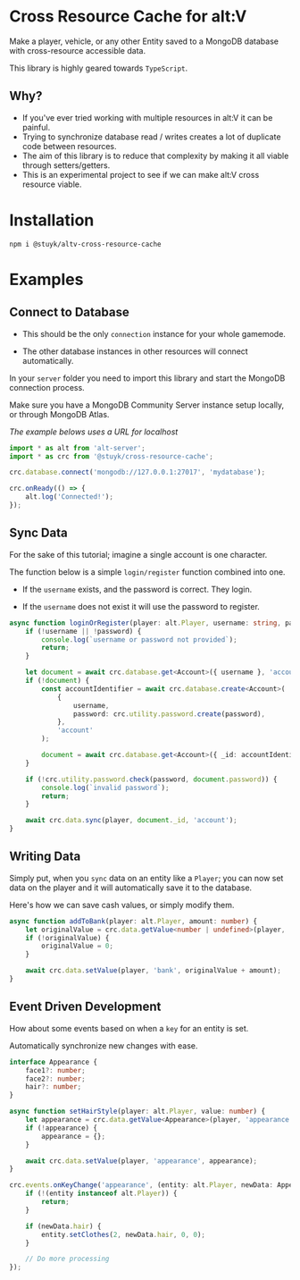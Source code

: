 # Cross Resource Cache for alt:V

Make a player, vehicle, or any other Entity saved to a MongoDB database with cross-resource accessible data.

This library is highly geared towards `TypeScript`.

## Why?

- If you've ever tried working with multiple resources in alt:V it can be painful.
- Trying to synchronize database read / writes creates a lot of duplicate code between resources.
- The aim of this library is to reduce that complexity by making it all viable through setters/getters.
- This is an experimental project to see if we can make alt:V cross resource viable.

# Installation

```
npm i @stuyk/altv-cross-resource-cache
```

# Examples

## Connect to Database

* This should be the only `connection` instance for your whole gamemode. 

* The other database instances in other resources will connect automatically.

In your `server` folder you need to import this library and start the MongoDB connection process.

Make sure you have a MongoDB Community Server instance setup locally, or through MongoDB Atlas.

_The example belows uses a URL for localhost_

```ts
import * as alt from 'alt-server';
import * as crc from '@stuyk/cross-resource-cache';

crc.database.connect('mongodb://127.0.0.1:27017', 'mydatabase');

crc.onReady(() => {
    alt.log('Connected!');
});
```

## Sync Data

For the sake of this tutorial; imagine a single account is one character.

The function below is a simple `login/register` function combined into one.

* If the `username` exists, and the password is correct. They login.

* If the `username` does not exist it will use the password to register.

```ts
async function loginOrRegister(player: alt.Player, username: string, password: string) {
    if (!username || !password) {
        console.log(`username or password not provided`);
        return;
    }

    let document = await crc.database.get<Account>({ username }, 'account');
    if (!document) {
        const accountIdentifier = await crc.database.create<Account>(
            {
                username,
                password: crc.utility.password.create(password),
            },
            'account'
        );

        document = await crc.database.get<Account>({ _id: accountIdentifier }, 'account');
    }

    if (!crc.utility.password.check(password, document.password)) {
        console.log(`invalid password`);
        return;
    }

    await crc.data.sync(player, document._id, 'account');
}
```

## Writing Data

Simply put, when you `sync` data on an entity like a `Player`; you can now set data on the player and it will automatically save it to the database.

Here's how we can save cash values, or simply modify them.

```ts
async function addToBank(player: alt.Player, amount: number) {
    let originalValue = crc.data.getValue<number | undefined>(player, 'bank');
    if (!originalValue) {
        originalValue = 0;
    }

    await crc.data.setValue(player, 'bank', originalValue + amount);
}
```

## Event Driven Development

How about some events based on when a `key` for an entity is set.

Automatically synchronize new changes with ease.

```ts
interface Appearance {
    face1?: number;
    face2?: number;
    hair?: number;
}

async function setHairStyle(player: alt.Player, value: number) {
    let appearance = crc.data.getValue<Appearance>(player, 'appearance');
    if (!appearance) {
        appearance = {};
    }

    await crc.data.setValue(player, 'appearance', appearance);
}

crc.events.onKeyChange('appearance', (entity: alt.Player, newData: Appearance, oldData: Appearance) => {
    if (!(entity instanceof alt.Player)) {
        return;
    }

    if (newData.hair) {
        entity.setClothes(2, newData.hair, 0, 0);
    }

    // Do more processing
});
```